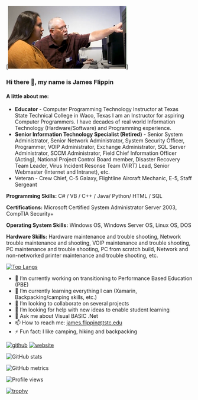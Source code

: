 [<img src='https://github.com/JamesFlippin/JamesFlippin/blob/main/Me%20Teaching_Small.png' alt='Me Teaching In Person @ TSTC'>]
### Hi there 👋, my name is James Flippin
#### A little about me:
- **Educator** - Computer Programming Technology Instructor at Texas State Technical College in Waco, Texas
 I am an Instructor for aspiring Computer Programmers. I have decades of real world Information Technology (Hardware/Software) and Programming experience.
- **Senior Information Technology Specialist (Retired)** - Senior System Administrator, Senior Network Administrator, System Security Officer, Programmer, VOIP Administrator, Exchange Administrator, SQL Server Administrator, SCCM Administrator, Field Chief Information Officer (Acting), National Project Control Board member, Disaster Recovery Team Leader, Virus Incident Resonse Team (VIRT) Lead, Senior Webmaster (Internet and Intranet), etc.
- Veteran - Crew Chief, C-5 Galaxy, Flightline Aircraft Mechanic, E-5, Staff Sergeant
 
**Programming Skills:** C# / VB / C++ / Java/ Python/ HTML / SQL

**Certifications:** Microsoft Certified System Administrator Server 2003, CompTIA Security+

**Operating System Skills:** Windows OS, Windows Server OS, Linux OS, DOS

**Hardware Skills:** Hardware maintenance and trouble shooting, Network trouble maintenance and shooting, VOIP maintenance and trouble shooting, PC maintenance and trouble shooting, PC from scratch build, Network and non-networked printer maintenance and trouble shooting, etc.

[![Top Langs](https://github-readme-stats.vercel.app/api/top-langs/?username=JamesFlippin)](https://github.com/anuraghazra/github-readme-stats)


- 🔭 I’m currently working on transitioning to Performance Based Education (PBE)
- 🌱 I’m currently learning everything I can (Xamarin, Backpacking/camping skills, etc.)
- 👯 I’m looking to collaborate on several projects
- 🤔 I’m looking for help with new ideas to enable student learning 
- 💬 Ask me about Visual BASIC .Net 
- 📫 How to reach me: james.flippin@tstc.edu 
- ⚡ Fun fact: I like camping, hiking and backpacking 

[<img src='https://cdn.jsdelivr.net/npm/simple-icons@3.0.1/icons/github.svg' alt='github' height='40'>](https://github.com/JamesFlippin)  [<img src='https://cdn.jsdelivr.net/npm/simple-icons@3.0.1/icons/icloud.svg' alt='website' height='40'>](https://jamesflippin.github.io/)  

![GitHub stats](https://github-readme-stats.vercel.app/api?username=JamesFlippin&show_icons=true&count_private=true)  

![GitHub metrics](https://metrics.lecoq.io/JamesFlippin)  

![Profile views](https://gpvc.arturio.dev/JamesFlippin)  

[![trophy](https://github-profile-trophy.vercel.app/?username=JamesFlippin)](https://github.com/ryo-ma/github-profile-trophy)
